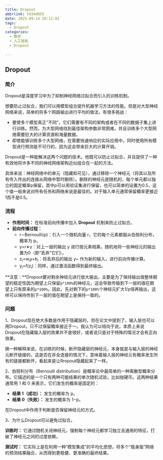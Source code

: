 ```yaml
---
title: Dropout
abbrlink: 5d34d655
date: 2025-09-24 20:11:01
tags:
  - Dropout
categories:
  - 教学
  - 人工智能
  - Dropout
  
---
```

## Dropout

### 简介

Dropout是深度学习中为了抑制神经网络过拟合而引入的训练机制。

想要防止过拟合，我们可以用模型组合提升机器学习方法的性能。但是对大型神经网络来说，简单的将多个网路输出进行平均的做法，有很多挑战：

- 要使多个模型真正“不同”，它们需要有不同的架构或者在不同的数据子集上进行训练。然而，为大型网络找到最佳架构参数非常困难，并且训练多个大型网络需要巨大的计算资源和海量数据。
- 即使能够训练多个大型网络，在需要快速响应的实际应用中，同时使用所有模型进行预测是不可行的，因为这会带来巨大的计算开销。

Dropout是一种能解决这两个问题的技术。他既可以防止过拟合，并且提供了一种有效地将许多不同的神经网络架构近似组合在一起的方法。

具体来说：神经网络中的单元（隐藏和可见），通过移除一个神经元（将其以及所有传入传出的连接从网络中暂时删除）。删除的神经元是随机的，每个单元都以独立的固定概率p保留，其中p可以用验证集进行保留，也可以简单的设置为0.5，这个值一般来说对所有任务和网络来说是最佳的。对于输入单元通常保留概率更接近1而不是0.5。

### 流程

- **作用时间：** 在标准前向传播中加入 **Dropout** 机制来防止过拟合。
- **前向传播过程：**
  - r∼Bernoulli(p)：引入一个随机向量 r，它的每个元素都服从伯努利分布，概率为 p。
  - y=r∗y：对上一层的输出 y 进行按元素相乘，随机地将一些神经元的输出置为0（即“丢弃”它们）。
  - z<sub>i</sub>=w<sub>i</sub>y+b<sub>i</sub>：将丢弃后的输出 y~ 作为新的输入，进行前向传播计算。
  - y<sub>i</sub>=f(z<sub>i</sub>)：同样，通过激活函数得到最终输出。

**注意：**Dropout要对剩余神经元进行放大输出，主要是为了保持输出值整体期望的稳定性因为期望上只保留`p*100%`的神经元，这会导致传输到下一层的值在期望上只有原来的`p*100%`。因此，先对剩下的`p*100%`个神经元扩大1/p倍再输出，这样可以保持传到下一层的值在期望上是保持一致的。

### 问题

1、Dropout现在绝大多数是作用于隐藏层的，但在论文中提到了，输入层也可以用Dropout，只不过保留概率接近于一。我认为可以倾向于说，本质上来说Dropout在隐藏输入层的效果并不是很好，或者说只是对于特殊的情况才会有正向效果。

换一种解释来说，在训练的时候，断开隐藏层的神经元，本身就是与输入层的神经元断开链接的，这是否在非全连接的情况下，意味着输入层的神经元有概率发生所有的链接都断开，看起来是让Rropout隐藏起来了一样。



2、伯努利分布（Bernoulli distribution）是概率论中最简单的一种离散型概率分布。它描述的是一个只有两种可能结果的单次随机试验，比如抛硬币。这两种结果通常用 1 和 0 来表示，它们发生的概率是固定的：

- **结果 1（成功）：** 发生的概率为 p。
- **结果 0（失败）：** 发生的概率为 1−p。

在Dropout中作用于判断是否保留神经元的方式。

3、为什么Dropout可以避免过拟合。

**训练时：** 它通过随机关闭神经元，强制每个神经元都学习独立且通用的特征，打破了神经元之间的过度依赖。

**测试时：** 它实际上是在利用一种“模型集成”的平均化思想，将多个“瘦身版”网络的预测结果融合，从而得到更稳健、更准确的最终结果。